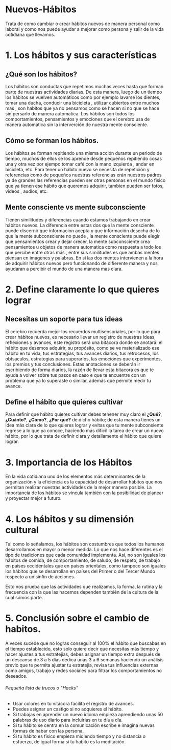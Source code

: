 Nuevos-Hábitos
===============

Trata de como cambiar o crear hábitos nuevos de manera personal como laboral y como nos puede ayudar a mejorar como persona y salir de la vida cotidiana que llevamos. 

# 1. Los hábitos y sus características

## ¿Qué son los hábitos?
Los hábitos son conductas que repetimos muchas veces hasta que forman parte de nuestras actividades diarias. De esta manera, luego de un tiempo los hábitos se vuelven automáticos como por ejemplo lavarse los dientes, tomar una ducha, conducir una bicicleta , utilizar cubiertos entre muchos mas , son habitos que ya no pensamos como se hacen  si no que se hace sin persarlo de manera automatica.
Los hábitos son todos los comportamientos, pensamientos y emociones que el cerebro usa de manera automatica sin la interverción de nuestra 
mente consciente.

## Cómo se forman los hábitos.
Los hábitos se forman repitiendo una misma acción durante un periodo de tiempo, muchos de ellos se los aprende desde pequeños repitiendo cosas una y otra vez por ejempo tomar café con la mano izquierda , andar en bicicleta, etc.
Para tener un hábito nuevo se necesita de repetición y referencias como de pequeños nuestras referencias erán nuestros padres  ya de grandes las referencias pueden ser otras personas en el mundo fisico que ya tienen ese hábito que queremos adquirir, tambien pueden ser fotos, videos , audios, etc.


## Mente consciente vs mente subconsciente
Tienen similitudes y diferencias cuando estamos trabajando en crear hábitos nuevos. La diferencia entre estas dos que la mente consciente puede discernir que informacion acepta  y que información desecha de lo que la mente subconsciente no puede , la mente consciente puede elegir que pensamientos crear y dejar crecer, la mente subconsciente  crea pensamientos u objetos de manera automatica  como respuesta a todo los que percibe entre otras más , entre sus similitudes es que ambas mentes piensan en imagenes y palabras.
En si las dos mentes intervienen a la hora de adquirir hábitos nuevos pero funcionando de difierente manera  y nos ayudaran a percibir el mundo de una manera mas clara.

# 2. Define claramente lo que quieres lograr

## Necesitas un soporte para tus ideas
El cerebro recuerda mejor los recuerdos multisensoriales, por lo que para crear hábitos nuevos, es necesario llevar un registro de nuestras ideas, reflexiones y avances, este registro será una bitácora donde se anotará: el hábito que desemos adquirir, su propósito, como se ve materializado ese hábito en tu vida, tus estrategias, tus avances diarios, tus retrocesos, los obtsaculos, estrategias para superarlos, las emociones que experimentes, los premios y tus conclusiones. Estas anotaciones se deberán ir escribiendo de forma diarios, la razón de llevar esta bitacora es que te ayuda a volver sobre tus pasos en caso e que te encuentre con un problema que ya lo superaste o similar, además que permite medir tu avance.

## Define el hábito que quieres cultivar
Para definir que hábito quieres cultivar debes tenener muy claro el **¿Qué?**, **¿Cuánto?**, **¿Cómo?**, **¿Por qué?** de dicho hábito; de esta manera tienes un idea más clara de lo que quieres lograr y evitas que tu mente subconsiente regrese a lo que ya conoce, haciendo más dificil la tarea de crear un nuevo hábito, por lo que trata de definir clara y detallamente el hábito que quiere lograr.

# 3. Importancia de los Hábitos
En la vida cotidiana uno de los elementos más determinantes de la organización y la eficiencia es la capacidad de desarrollar hábitos que nos permitan realizar nuestras actividades de la mejor manera posible. La importancia de los hábitos se vincula también con la posibilidad de planear y proyectar mejor a futuro.

# 4. Los hábitos y su dimensión cultural
Tal como lo señalamos, los hábitos son costumbres que todos los humanos desarrollamos en mayor o menor medida. Lo que nos hace diferentes es el tipo de tradiciones que cada comunidad implementa. Así, no son iguales los hábitos de comida, de comportamiento, de saludo, de respeto, de trabajo en países occidentales que en países orientales, como tampoco son iguales los hábitos que se desarrollan en países del Primer o del Tercer Mundo respecto a un sinfín de acciones.

Esto nos prueba que las actividades que realizamos, la forma, la rutina y la frecuencia con la que las hacemos dependen también de la cultura de la cual somos parte.

# 5. Conclusión sobre el cambio de habitos.
A veces sucede que no logras conseguir al 100% el hábito que buscabas en el tiempo establecido, esto solo quiere decir que necesitas más tiempo y hacer ajustes a tus estratejias, debes asignar un tiempo extra después de un descanso de 3 a 5 días dedica unas 3 a 6 semanas haciendo un análisis previo que te permita ajustar tu estratejia, revisa tus influencias externas como amigos, trabajo y redes sociales para filtrar los comportamientos no deseados.

###### Pequeña lista de trucos o "Hacks"

+ Usar colores en tu vitácora facilita el registro de avances.
+ Puedes asignar un castigo si no adquieres el hábito.
+ Si trabajas en aprender un nuevo idioma empieza aprendiendo unas 50 palabras de uso diario para incluirlas en tu día a día.
+ Si tu hábito se centra en la comunicación escribe e imagina nuevas formas de habar con las persona.
+ Si tu hábito es físico empieza midiendo tiempo y no distancia o esfuerzo, de igual forma si tu habito es la meditación.
